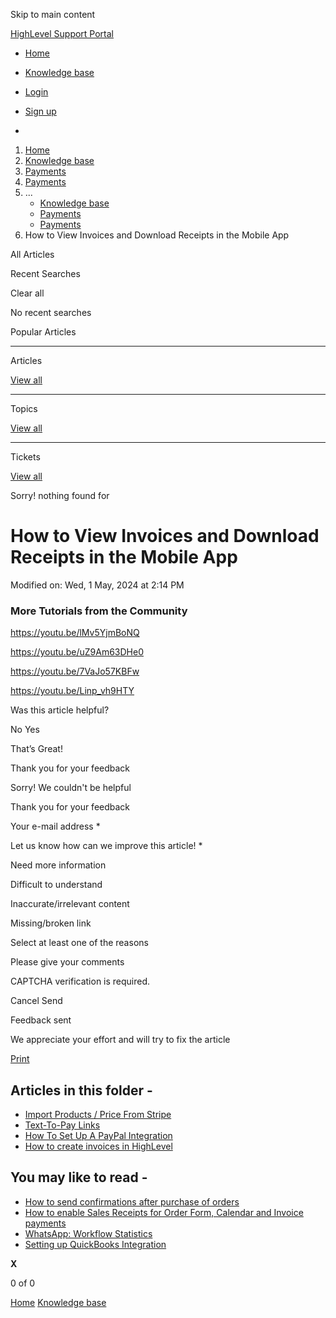 Skip to main content

[ HighLevel Support Portal ](https://help.gohighlevel.com)

  * [ Home ](/support/home)
  * [ Knowledge base ](/support/solutions)

  * [Login](/support/login)
  * [Sign up](/support/signup)
  * 

  1. [Home](/support/home)
  2. [Knowledge base](/support/solutions)
  3. [Payments](/support/solutions/155000000067)
  4. [Payments](/support/solutions/folders/48000682654)
  5. ... 
     * [Knowledge base](/support/solutions)
     * [Payments](/support/solutions/155000000067)
     * [Payments](/support/solutions/folders/48000682654)
  6. How to View Invoices and Download Receipts in the Mobile App

All  Articles 

Recent Searches

Clear all

No recent searches

Popular Articles

* * *

Articles

[View all](/support/search/solutions)

* * *

Topics

[View all](/support/search/topics)

* * *

Tickets

[View all](/support/search/tickets)

Sorry! nothing found for   

# How to View Invoices and Download Receipts in the Mobile App

Modified on: Wed, 1 May, 2024 at 2:14 PM

### **More Tutorials from the Community**

<https://youtu.be/lMv5YjmBoNQ>

<https://youtu.be/uZ9Am63DHe0>

<https://youtu.be/7VaJo57KBFw>

<https://youtu.be/Linp_vh9HTY>

Was this article helpful?

No  Yes 

That’s Great!

Thank you for your feedback

Sorry! We couldn't be helpful

Thank you for your feedback

Your e-mail address *

Let us know how can we improve this article! *

Need more information 

Difficult to understand 

Inaccurate/irrelevant content 

Missing/broken link 

Select at least one of the reasons 

Please give your comments 

CAPTCHA verification is required. 

Cancel  Send 

Feedback sent

We appreciate your effort and will try to fix the article

[Print](javascript:print\(\))

## Articles in this folder -

  * [Import Products / Price From Stripe](/support/solutions/articles/48001202184-import-products-price-from-stripe)
  * [Text-To-Pay Links](/support/solutions/articles/48001202185-text-to-pay-links)
  * [How To Set Up A PayPal Integration](/support/solutions/articles/48001204158-how-to-set-up-a-paypal-integration)
  * [How to create invoices in HighLevel](/support/solutions/articles/48001208702-how-to-create-invoices-in-highlevel)

## You may like to read -

  * [How to send confirmations after purchase of orders](/support/solutions/articles/155000001437-how-to-send-confirmations-after-purchase-of-orders)
  * [How to enable Sales Receipts for Order Form, Calendar and Invoice payments](/support/solutions/articles/155000000261-how-to-enable-sales-receipts-for-order-form-calendar-and-invoice-payments)
  * [WhatsApp: Workflow Statistics](/support/solutions/articles/155000003567-whatsapp-workflow-statistics)
  * [Setting up QuickBooks Integration](/support/solutions/articles/48001153903-setting-up-quickbooks-integration)

**X**

0 of 0 []()

[Home](/support/home) [Knowledge base](/support/solutions)
